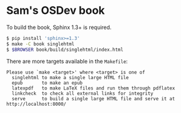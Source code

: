 Sam's OSDev book
================

To build the book, Sphinx 1.3+ is required.

```bash
$ pip install 'sphinx>=1.3'
$ make -C book singlehtml
$ $BROWSER book/build/singlehtml/index.html
```

There are more targets available in the `Makefile`:

```
Please use `make <target>' where <target> is one of
  singlehtml to make a single large HTML file
  epub       to make an epub
  latexpdf   to make LaTeX files and run them through pdflatex
  linkcheck  to check all external links for integrity
  serve      to build a single large HTML file and serve it at http://localhost:8000/
```
